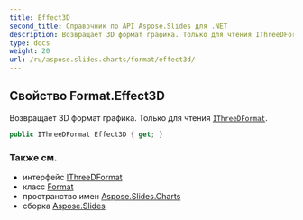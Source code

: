```yaml
---
title: Effect3D
second_title: Справочник по API Aspose.Slides для .NET
description: Возвращает 3D формат графика. Только для чтения IThreeDFormat aspose.slides/ithreedformat.
type: docs
weight: 20
url: /ru/aspose.slides.charts/format/effect3d/
---
```


## Свойство Format.Effect3D

Возвращает 3D формат графика. Только для чтения [`IThreeDFormat`](../../../aspose.slides/ithreedformat).

```csharp
public IThreeDFormat Effect3D { get; }
```

### Также см. 

* интерфейс [IThreeDFormat](../../../aspose.slides/ithreedformat)
* класс [Format](../../format)
* пространство имен [Aspose.Slides.Charts](../../format)
* сборка [Aspose.Slides](../../../)

<!-- DO NOT EDIT: сгенерировано xmldocmd для Aspose.Slides.dll -->
